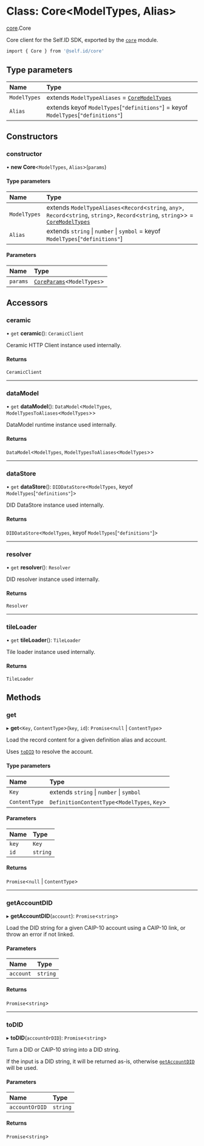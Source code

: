 # Class: Core<ModelTypes, Alias\>

[core](../modules/core.md).Core

Core client for the Self.ID SDK, exported by the [`core`](../modules/core.md) module.

```sh
import { Core } from '@self.id/core'
```

## Type parameters

| Name | Type |
| :------ | :------ |
| `ModelTypes` | extends `ModelTypeAliases` = [`CoreModelTypes`](../modules/core.md#coremodeltypes) |
| `Alias` | extends keyof `ModelTypes`[``"definitions"``] = keyof `ModelTypes`[``"definitions"``] |

## Constructors

### constructor

• **new Core**<`ModelTypes`, `Alias`\>(`params`)

#### Type parameters

| Name | Type |
| :------ | :------ |
| `ModelTypes` | extends `ModelTypeAliases`<`Record`<`string`, `any`\>, `Record`<`string`, `string`\>, `Record`<`string`, `string`\>\> = [`CoreModelTypes`](../modules/core.md#coremodeltypes) |
| `Alias` | extends `string` \| `number` \| `symbol` = keyof `ModelTypes`[``"definitions"``] |

#### Parameters

| Name | Type |
| :------ | :------ |
| `params` | [`CoreParams`](../modules/core.md#coreparams)<`ModelTypes`\> |

## Accessors

### ceramic

• `get` **ceramic**(): `CeramicClient`

Ceramic HTTP Client instance used internally.

#### Returns

`CeramicClient`

___

### dataModel

• `get` **dataModel**(): `DataModel`<`ModelTypes`, `ModelTypesToAliases`<`ModelTypes`\>\>

DataModel runtime instance used internally.

#### Returns

`DataModel`<`ModelTypes`, `ModelTypesToAliases`<`ModelTypes`\>\>

___

### dataStore

• `get` **dataStore**(): `DIDDataStore`<`ModelTypes`, keyof `ModelTypes`[``"definitions"``]\>

DID DataStore instance used internally.

#### Returns

`DIDDataStore`<`ModelTypes`, keyof `ModelTypes`[``"definitions"``]\>

___

### resolver

• `get` **resolver**(): `Resolver`

DID resolver instance used internally.

#### Returns

`Resolver`

___

### tileLoader

• `get` **tileLoader**(): `TileLoader`

Tile loader instance used internally.

#### Returns

`TileLoader`

## Methods

### get

▸ **get**<`Key`, `ContentType`\>(`key`, `id`): `Promise`<``null`` \| `ContentType`\>

Load the record content for a given definition alias and account.

Uses [`toDID`](core.Core.md#todid) to resolve the account.

#### Type parameters

| Name | Type |
| :------ | :------ |
| `Key` | extends `string` \| `number` \| `symbol` |
| `ContentType` | `DefinitionContentType`<`ModelTypes`, `Key`\> |

#### Parameters

| Name | Type |
| :------ | :------ |
| `key` | `Key` |
| `id` | `string` |

#### Returns

`Promise`<``null`` \| `ContentType`\>

___

### getAccountDID

▸ **getAccountDID**(`account`): `Promise`<`string`\>

Load the DID string for a given CAIP-10 account using a CAIP-10 link, or throw an error if
not linked.

#### Parameters

| Name | Type |
| :------ | :------ |
| `account` | `string` |

#### Returns

`Promise`<`string`\>

___

### toDID

▸ **toDID**(`accountOrDID`): `Promise`<`string`\>

Turn a DID or CAIP-10 string into a DID string.

If the input is a DID string, it will be returned as-is, otherwise
[`getAccountDID`](core.Core.md#getaccountdid) will be used.

#### Parameters

| Name | Type |
| :------ | :------ |
| `accountOrDID` | `string` |

#### Returns

`Promise`<`string`\>
